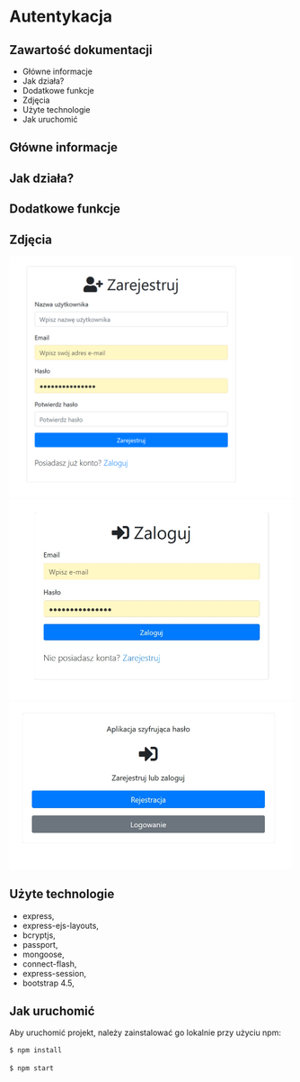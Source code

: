 # Autentykacja
## Zawartość dokumentacji
* Główne informacje
* Jak działa?
* Dodatkowe funkcje
* Zdjęcia
* Użyte technologie
* Jak uruchomić

## Główne informacje


	
## Jak działa?


## Dodatkowe funkcje



## Zdjęcia

![Screenshot](1.png)
![Screenshot](2.jpg)
![Screenshot](3.jpg)

## Użyte technologie

- express,
- express-ejs-layouts,
- bcryptjs,
- passport,
- mongoose,
- connect-flash,
- express-session,
- bootstrap 4.5,

## Jak uruchomić
Aby uruchomić projekt, należy zainstalować go lokalnie przy użyciu npm:

```
$ npm install

$ npm start
```
